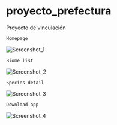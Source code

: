 # proyecto_prefectura
Proyecto de vinculación 

`Homepage`

![Screenshot_1](https://user-images.githubusercontent.com/71392418/162784955-49392d0f-803b-4427-bfec-d905bbc1e0ab.png)

`Biome list`

![Screenshot_2](https://user-images.githubusercontent.com/71392418/162784973-87b2e5b6-ed14-4fa0-87c5-e279d5ea0c43.png)

`Species detail`

![Screenshot_3](https://user-images.githubusercontent.com/71392418/162784982-fe46202f-3fd1-410d-8941-8f6aba8d14e5.png)

`Download app`

![Screenshot_4](https://user-images.githubusercontent.com/71392418/162784995-0c159103-817f-4982-b300-f6e320787866.png)
